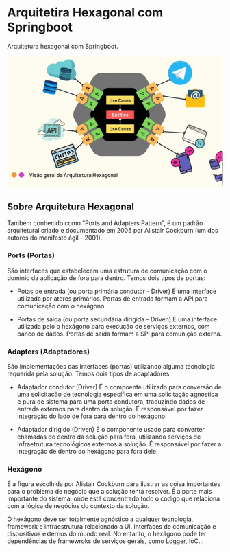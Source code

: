 # Arquitetira Hexagonal com Springboot

Arquitetura hexagonal com Springboot.

<img src="img/hexagonal.jpg" alt="Hexagonal Architecture">


## Sobre Arquitetura Hexagonal

Também conhecido como "Ports and Adapters Pattern", é um padrão arquitetural criado e documentado em 2005 por Alistair Cockburn (um dos autores do manifesto ágil - 2001).

### Ports (Portas)

São interfaces que estabelecem uma estrutura de comunicação com o domínio da aplicação de fora para dentro.
Temos dois tipos de portas:

- Potas de entrada (ou porta primária condutor - Driver)
  É uma interface utilizada por atores primários. Portas de entrada formam a API para comunicação com o hexágono.
  
- Portas de saída (ou porta secundária dirigida - Driven)
  É uma interface utilizada pelo o hexágono para execução de serviços externos, com banco de dados. Portas de saída
  formam a SPI para comunição externa.
 
### Adapters (Adaptadores)

São implementações das interfaces (portas) utilizando alguma tecnologia requerida pela solução.
Temos dois tipos de adaptadores:

- Adaptador condutor (Driver)
  É o compoente utilizado para conversão de uma solicitação de tecnologia específica em uma solicitação agnóstica
  e pura de sistema para uma porta condutora, traduzindo dados de entrada externos para dentro da solução.
  É responsável por fazer integração do lado de fora para dentro do hexágono.

- Adaptador dirigido (Driven)
  É o componente usado para converter chamadas de dentro da solução para fora, utilizando serviços de infraetrutura
  tecnológicos externos a solução. É responsável por fazer a integração de dentro do hexágono para fora dele.
  
### Hexágono
É a figura escolhida por Alistair Cockburn para ilustrar as coisa importantes para o problema de negócio que a
solução tenta resolver. É a parte mais importante do sistema, onde está concentrado todo o código que relaciona
com a lógica de negócios do contexto da solução.

 O hexágono deve ser totalmente agnóstico a qualquer tecnologia, framework e infraestrutura relacionado a UI,
 interfaces de comunicação e dispositivos externos do mundo real. No entanto, o hexágono pode ter dependências
 de framewroks de serviços gerais, como Logger, IoC...
